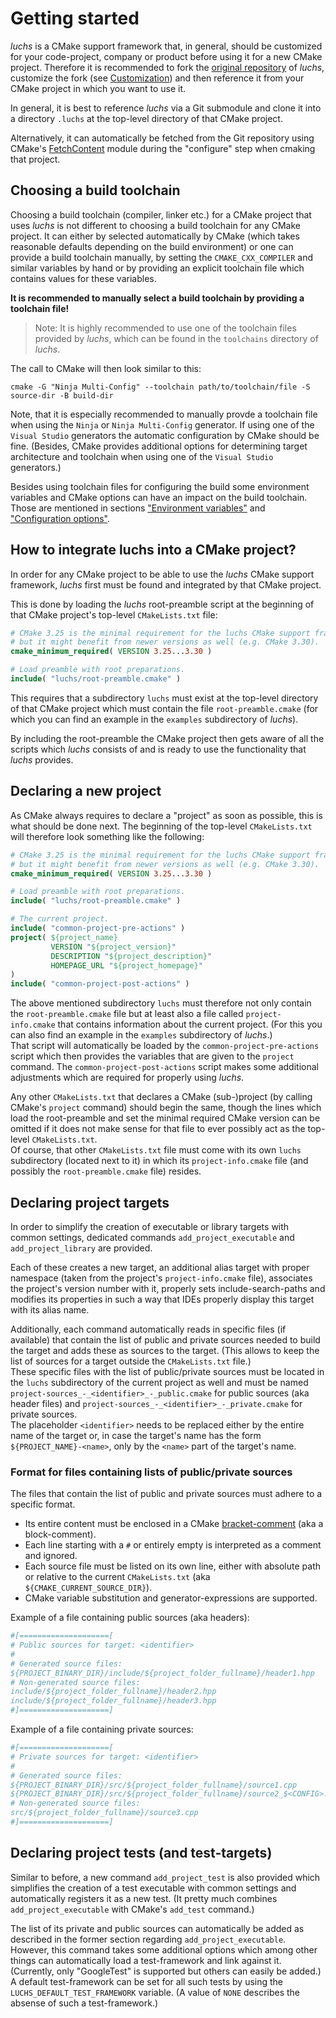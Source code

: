 # Getting started

_luchs_ is a CMake support framework that, in general, should be customized for your code-project,
company or product before using it for a new CMake project. Therefore it is recommended to fork
the [original repository](https://github.com/Bagira80/luchs) of _luchs_, customize the fork (see
[Customization](08_customization.md)) and then reference it from your CMake project in which you
want to use it.

In general, it is best to reference _luchs_ via a Git submodule and clone it into a directory
`.luchs` at the top-level directory of that CMake project.

Alternatively, it can automatically be fetched from the Git repository using CMake's
[FetchContent](https://cmake.org/cmake/help/latest/module/FetchContent.html) module during the
"configure" step when cmaking that project.


## Choosing a build toolchain

Choosing a build toolchain (compiler, linker etc.) for a CMake project that uses _luchs_ is not
different to choosing a build toolchain for any CMake project. It can either by selected
automatically by CMake (which takes reasonable defaults depending on the build environment) or one
can provide a build toolchain manually, by setting the `CMAKE_CXX_COMPILER` and similar variables
by hand or by providing an explicit toolchain file which contains values for these variables.

**It is recommended to manually select a build toolchain by providing a toolchain file!**

> Note: It is highly recommended to use one of the toolchain files provided by _luchs_, which can
> be found in the `toolchains` directory of _luchs_.

The call to CMake will then look similar to this:

```
cmake -G "Ninja Multi-Config" --toolchain path/to/toolchain/file -S source-dir -B build-dir
```

Note, that it is especially recommended to manually provde a toolchain file when using the `Ninja`
or `Ninja Multi-Config` generator. If using one of the `Visual Studio` generators the automatic
configuration by CMake should be fine. (Besides, CMake provides additional options for determining
target architecture and toolchain when using one of the `Visual Studio` generators.)

Besides using toolchain files for configuring the build some environment variables and CMake
options can have an impact on the build toolchain. Those are mentioned in sections
["Environment variables"](04_env-variables.md) and ["Configuration options"](05_options.md).


## How to integrate luchs into a CMake project?

In order for any CMake project to be able to use the _luchs_ CMake support framework, _luchs_
first must be found and integrated by that CMake project.

This is done by loading the _luchs_ root-preamble script at the beginning of that CMake project's
top-level `CMakeLists.txt` file:

```cmake
# CMake 3.25 is the minimal requirement for the luchs CMake support framework,
# but it might benefit from newer versions as well (e.g. CMake 3.30).
cmake_minimum_required( VERSION 3.25...3.30 )

# Load preamble with root preparations.
include( "luchs/root-preamble.cmake" )
```

This requires that a subdirectory `luchs` must exist at the top-level directory of that CMake
project which must contain the file `root-preamble.cmake` (for which you can find an example in
the `examples` subdirectory of _luchs_).

By including the root-preamble the CMake project then gets aware of all the scripts which _luchs_
consists of and is ready to use the functionality that _luchs_ provides.


## Declaring a new project

As CMake always requires to declare a "project" as soon as possible, this is what should be done
next. The beginning of the top-level `CMakeLists.txt` will therefore look something like the
following:

```cmake
# CMake 3.25 is the minimal requirement for the luchs CMake support framework,
# but it might benefit from newer versions as well (e.g. CMake 3.30).
cmake_minimum_required( VERSION 3.25...3.30 )

# Load preamble with root preparations.
include( "luchs/root-preamble.cmake" )

# The current project.
include( "common-project-pre-actions" )
project( ${project_name}
         VERSION "${project_version}"
         DESCRIPTION "${project_description}"
         HOMEPAGE_URL "${project_homepage}"
)
include( "common-project-post-actions" )
```

The above mentioned subdirectory `luchs` must therefore not only contain the `root-preamble.cmake`
file but at least also a file called `project-info.cmake` that contains information about the
current project. (For this you can also find an example in the `examples` subdirectory of
_luchs_.)  
That script will automatically be loaded by the `common-project-pre-actions` script which then
provides the variables that are given to the `project` command. The `common-project-post-actions`
script makes some additional adjustments which are required for properly using _luchs_.

Any other `CMakeLists.txt` that declares a CMake (sub-)project (by calling CMake's `project`
command) should begin the same, though the lines which load the root-preamble and set the minimal
required CMake version can be omitted if it does not make sense for that file to ever possibly act
as the top-level `CMakeLists.txt`.  
Of course, that other `CMakeLists.txt` file must come with its own `luchs` subdirectory (located
next to it) in which its `project-info.cmake` file (and possibly the `root-preamble.cmake` file)
resides.


## Declaring project targets

In order to simplify the creation of executable or library targets with common settings, dedicated
commands `add_project_executable` and `add_project_library` are provided.

Each of these creates a new target, an additional alias target with proper namespace (taken from
the project's `project-info.cmake` file), associates the project's version number with it, properly
sets include-search-paths and modifies its properties in such a way that IDEs properly display this
target with its alias name.

Additionally, each command automatically reads in specific files (if available) that contain the
list of public and private sources needed to build the target and adds these as sources to the
target. (This allows to keep the list of sources for a target outside the `CMakeLists.txt` file.)  
These specific files with the list of public/private sources must be located in the `luchs`
subdirectory of the current project as well and must be named
`project-sources_-_<identifier>_-_public.cmake` for public sources (aka header files) and
`project-sources_-_<identifier>_-_private.cmake` for private sources.  
The placeholder `<identifier>` needs to be replaced either by the entire name of the target or, in
case the target's name has the form `${PROJECT_NAME}-<name>`, only by the `<name>` part of the
target's name.


### Format for files containing lists of public/private sources

The files that contain the list of public and private sources must adhere to a specific format.
* Its entire content must be enclosed in a CMake
  [bracket-comment](https://cmake.org/cmake/help/latest/manual/cmake-language.7.html#bracket-comment)
  (aka a block-comment).
* Each line starting with a `#` or entirely empty is interpreted as a comment and ignored.
* Each source file must be listed on its own line, either with absolute path or relative to the
  current `CMakeLists.txt` (aka `${CMAKE_CURRENT_SOURCE_DIR}`).
* CMake variable substitution and generator-expressions are supported.

Example of a file containing public sources (aka headers):

```cmake
#[====================[
# Public sources for target: <identifier>
#
# Generated source files:
${PROJECT_BINARY_DIR}/include/${project_folder_fullname}/header1.hpp
# Non-generated source files:
include/${project_folder_fullname}/header2.hpp
include/${project_folder_fullname}/header3.hpp
#]====================]
```

Example of a file containing private sources:

```cmake
#[====================[
# Private sources for target: <identifier>
#
# Generated source files:
${PROJECT_BINARY_DIR}/src/${project_folder_fullname}/source1.cpp
${PROJECT_BINARY_DIR}/src/${project_folder_fullname}/source2_$<CONFIG>.cpp
# Non-generated source files:
src/${project_folder_fullname}/source3.cpp
#]====================]
```

## Declaring project tests (and test-targets)

Similar to before, a new command `add_project_test` is also provided which simplifies the creation
of a test executable with common settings and automatically registers it as a new test. (It pretty
much combines `add_project_executable` with CMake's `add_test` command.)

The list of its private and public sources can automatically be added as described in the former
section regarding `add_project_executable`.  
However, this command takes some additional options which among other things can automatically load
a test-framework and link against it. (Currently, only "GoogleTest" is supported but others can
easily be added.) A default test-framework can be set for all such tests by using the
`LUCHS_DEFAULT_TEST_FRAMEWORK` variable. (A value of `NONE` describes the absense of such a
test-framework.)

